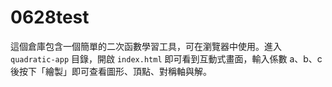 # 0628test

這個倉庫包含一個簡單的二次函數學習工具，可在瀏覽器中使用。進入 `quadratic-app` 目錄，開啟 `index.html` 即可看到互動式畫面，輸入係數 a、b、c 後按下「繪製」即可查看圖形、頂點、對稱軸與解。
